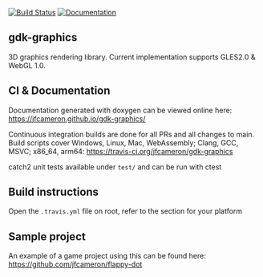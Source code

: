 [![Build Status](https://travis-ci.org/jfcameron/gdk-graphics.svg?branch=master)](https://travis-ci.org/jfcameron/gdk-graphics) [![Documentation](https://img.shields.io/badge/documentation-doxygen-blue.svg)](https://jfcameron.github.io/gdk-graphics/)

## gdk-graphics

3D graphics rendering library. Current implementation supports GLES2.0 & WebGL 1.0.

## CI & Documentation

Documentation generated with doxygen can be viewed online here: https://jfcameron.github.io/gdk-graphics/

Continuous integration builds are done for all PRs and all changes to main. Build scripts cover Windows, Linux, Mac, WebAssembly; Clang, GCC, MSVC; x86_64, arm64: https://travis-ci.org/jfcameron/gdk-graphics

catch2 unit tests available under `test/` and can be run with ctest

## Build instructions
Open the `.travis.yml` file on root, refer to the section for your platform

## Sample project

An example of a game project using this can be found here: https://github.com/jfcameron/flappy-dot

